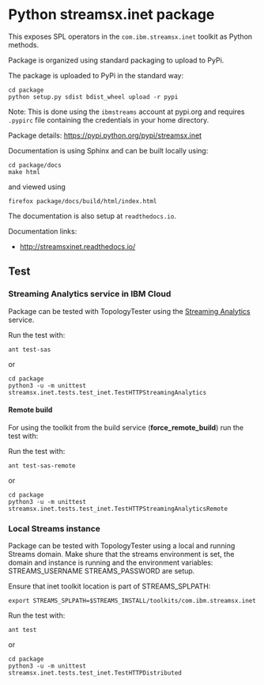 # Python streamsx.inet package

This exposes SPL operators in the `com.ibm.streamsx.inet` toolkit as Python methods.

Package is organized using standard packaging to upload to PyPi.

The package is uploaded to PyPi in the standard way:
```
cd package
python setup.py sdist bdist_wheel upload -r pypi
```
Note: This is done using the `ibmstreams` account at pypi.org and requires `.pypirc` file containing the credentials in your home directory.

Package details: https://pypi.python.org/pypi/streamsx.inet

Documentation is using Sphinx and can be built locally using:
```
cd package/docs
make html
```
and viewed using
```
firefox package/docs/build/html/index.html
```

The documentation is also setup at `readthedocs.io`.

Documentation links:
* http://streamsxinet.readthedocs.io/


## Test

### Streaming Analytics service in IBM Cloud

Package can be tested with TopologyTester using the [Streaming Analytics](https://www.ibm.com/cloud/streaming-analytics) service.

Run the test with:

    ant test-sas

or

```
cd package
python3 -u -m unittest streamsx.inet.tests.test_inet.TestHTTPStreamingAnalytics
```

#### Remote build

For using the toolkit from the build service (**force_remote_build**) run the test with:

Run the test with:

    ant test-sas-remote

or

```
cd package
python3 -u -m unittest streamsx.inet.tests.test_inet.TestHTTPStreamingAnalyticsRemote
```


### Local Streams instance

Package can be tested with TopologyTester using a local and running Streams domain.
Make shure that the streams environment is set, the domain and instance is running and the environment variables:
STREAMS_USERNAME
STREAMS_PASSWORD
are setup.

Ensure that inet toolkit location is part of STREAMS_SPLPATH:

    export STREAMS_SPLPATH=$STREAMS_INSTALL/toolkits/com.ibm.streamsx.inet


Run the test with:

    ant test

or

```
cd package
python3 -u -m unittest streamsx.inet.tests.test_inet.TestHTTPDistributed
```
